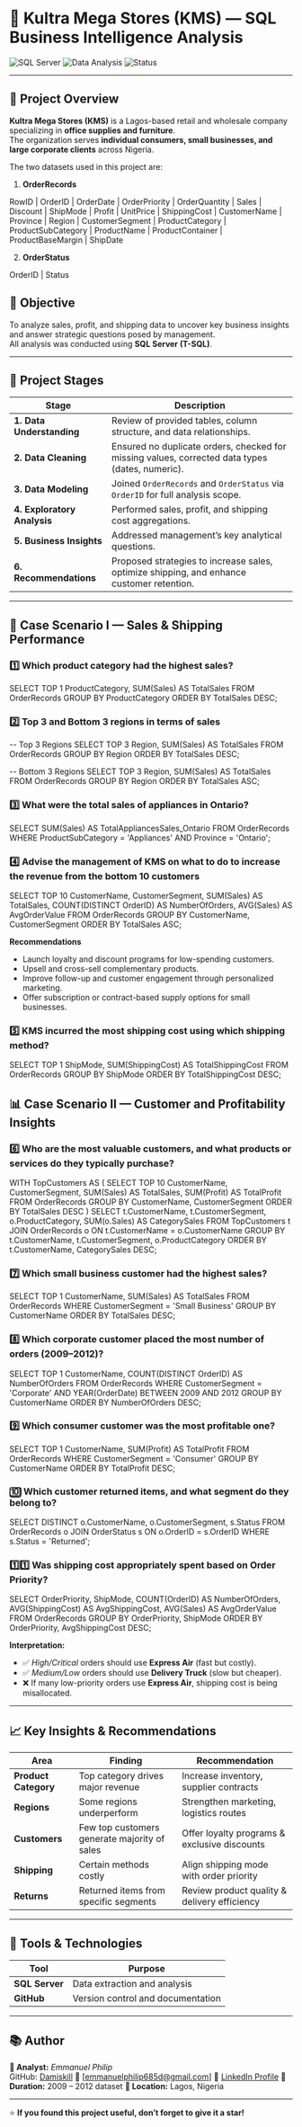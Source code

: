 # 🏬 Kultra Mega Stores (KMS) — SQL Business Intelligence Analysis

![SQL Server](https://img.shields.io/badge/SQL%20Server-CC2927?style=flat-square&logo=microsoftsqlserver&logoColor=white)
![Data Analysis](https://img.shields.io/badge/Business%20Intelligence-Analysis-blue?style=flat-square)
![Status](https://img.shields.io/badge/Project%20Stage-Completed-success?style=flat-square)

---

## 📖 Project Overview

**Kultra Mega Stores (KMS)** is a Lagos-based retail and wholesale company specializing in **office supplies and furniture**.  
The organization serves **individual consumers, small businesses, and large corporate clients** across Nigeria.

The two datasets used in this project are:

1. **OrderRecords**

RowID | OrderID | OrderDate | OrderPriority | OrderQuantity | Sales | Discount | ShipMode |
Profit | UnitPrice | ShippingCost | CustomerName | Province | Region | CustomerSegment |
ProductCategory | ProductSubCategory | ProductName | ProductContainer | ProductBaseMargin | ShipDate


2. **OrderStatus**

OrderID | Status

## 🎯 Objective

To analyze sales, profit, and shipping data to uncover key business insights and answer strategic questions posed by management.  
All analysis was conducted using **SQL Server (T-SQL)**.

---

## 🧩 Project Stages

| Stage | Description |
|-------|--------------|
| **1. Data Understanding** | Review of provided tables, column structure, and data relationships. |
| **2. Data Cleaning** | Ensured no duplicate orders, checked for missing values, corrected data types (dates, numeric). |
| **3. Data Modeling** | Joined `OrderRecords` and `OrderStatus` via `OrderID` for full analysis scope. |
| **4. Exploratory Analysis** | Performed sales, profit, and shipping cost aggregations. |
| **5. Business Insights** | Addressed management’s key analytical questions. |
| **6. Recommendations** | Proposed strategies to increase sales, optimize shipping, and enhance customer retention. |

---

## 🧮 Case Scenario I — Sales & Shipping Performance

### **1️⃣ Which product category had the highest sales?**

SELECT TOP 1 
 ProductCategory,
 SUM(Sales) AS TotalSales
FROM OrderRecords
GROUP BY ProductCategory
ORDER BY TotalSales DESC;

### **2️⃣ Top 3 and Bottom 3 regions in terms of sales**

-- Top 3 Regions
SELECT TOP 3 
    Region,
    SUM(Sales) AS TotalSales
FROM OrderRecords
GROUP BY Region
ORDER BY TotalSales DESC;

-- Bottom 3 Regions
SELECT TOP 3 
    Region,
    SUM(Sales) AS TotalSales
FROM OrderRecords
GROUP BY Region
ORDER BY TotalSales ASC;

### **3️⃣ What were the total sales of appliances in Ontario?**

SELECT 
    SUM(Sales) AS TotalAppliancesSales_Ontario
FROM OrderRecords
WHERE ProductSubCategory = 'Appliances'
  AND Province = 'Ontario';

### **4️⃣ Advise the management of KMS on what to do to increase the revenue from the bottom 10 customers**


SELECT TOP 10 
    CustomerName,
    CustomerSegment,
    SUM(Sales) AS TotalSales,
    COUNT(DISTINCT OrderID) AS NumberOfOrders,
    AVG(Sales) AS AvgOrderValue
FROM OrderRecords
GROUP BY CustomerName, CustomerSegment
ORDER BY TotalSales ASC;

**Recommendations**

* Launch loyalty and discount programs for low-spending customers.
* Upsell and cross-sell complementary products.
* Improve follow-up and customer engagement through personalized marketing.
* Offer subscription or contract-based supply options for small businesses.

### **5️⃣ KMS incurred the most shipping cost using which shipping method?**

SELECT TOP 1 
    ShipMode,
    SUM(ShippingCost) AS TotalShippingCost
FROM OrderRecords
GROUP BY ShipMode
ORDER BY TotalShippingCost DESC;

## 📊 Case Scenario II — Customer and Profitability Insights

### **6️⃣ Who are the most valuable customers, and what products or services do they typically purchase?**

WITH TopCustomers AS (
    SELECT TOP 10
        CustomerName,
        CustomerSegment,
        SUM(Sales) AS TotalSales,
        SUM(Profit) AS TotalProfit
    FROM OrderRecords
    GROUP BY CustomerName, CustomerSegment
    ORDER BY TotalSales DESC
)
SELECT 
    t.CustomerName,
    t.CustomerSegment,
    o.ProductCategory,
    SUM(o.Sales) AS CategorySales
FROM TopCustomers t
JOIN OrderRecords o
    ON t.CustomerName = o.CustomerName
GROUP BY t.CustomerName, t.CustomerSegment, o.ProductCategory
ORDER BY t.CustomerName, CategorySales DESC;

### **7️⃣ Which small business customer had the highest sales?**

SELECT TOP 1 
    CustomerName,
    SUM(Sales) AS TotalSales
FROM OrderRecords
WHERE CustomerSegment = 'Small Business'
GROUP BY CustomerName
ORDER BY TotalSales DESC;

### **8️⃣ Which corporate customer placed the most number of orders (2009–2012)?**

SELECT TOP 1 
    CustomerName,
    COUNT(DISTINCT OrderID) AS NumberOfOrders
FROM OrderRecords
WHERE CustomerSegment = 'Corporate'
  AND YEAR(OrderDate) BETWEEN 2009 AND 2012
GROUP BY CustomerName
ORDER BY NumberOfOrders DESC;

### **9️⃣ Which consumer customer was the most profitable one?**

SELECT TOP 1 
    CustomerName,
    SUM(Profit) AS TotalProfit
FROM OrderRecords
WHERE CustomerSegment = 'Consumer'
GROUP BY CustomerName
ORDER BY TotalProfit DESC;

### **🔟 Which customer returned items, and what segment do they belong to?**

SELECT DISTINCT 
    o.CustomerName,
    o.CustomerSegment,
    s.Status
FROM OrderRecords o
JOIN OrderStatus s
    ON o.OrderID = s.OrderID
WHERE s.Status = 'Returned';

### **1️⃣1️⃣ Was shipping cost appropriately spent based on Order Priority?**

SELECT 
    OrderPriority,
    ShipMode,
    COUNT(OrderID) AS NumberOfOrders,
    AVG(ShippingCost) AS AvgShippingCost,
    AVG(Sales) AS AvgOrderValue
FROM OrderRecords
GROUP BY OrderPriority, ShipMode
ORDER BY OrderPriority, AvgShippingCost DESC;

**Interpretation:**

* ✅ *High/Critical* orders should use **Express Air** (fast but costly).
* ✅ *Medium/Low* orders should use **Delivery Truck** (slow but cheaper).
* ❌ If many low-priority orders use **Express Air**, shipping cost is being misallocated.

---

## 📈 Key Insights & Recommendations

| Area                 | Finding                                      | Recommendation                               |
| -------------------- | -------------------------------------------- | -------------------------------------------- |
| **Product Category** | Top category drives major revenue            | Increase inventory, supplier contracts       |
| **Regions**          | Some regions underperform                    | Strengthen marketing, logistics routes       |
| **Customers**        | Few top customers generate majority of sales | Offer loyalty programs & exclusive discounts |
| **Shipping**         | Certain methods costly                       | Align shipping mode with order priority      |
| **Returns**          | Returned items from specific segments        | Review product quality & delivery efficiency |

---

## 🧠 Tools & Technologies

| Tool                 | Purpose                            |
| -------------------- | ---------------------------------- |
| **SQL Server**       | Data extraction and analysis       |
| **GitHub**           | Version control and documentation  |

---

## 📚 Author

**👤 Analyst:** *Emmanuel Philip*  
GitHub: [Damiskill](https://github.com/Damiskill)
📧 [emmanuelphilip685d@gmail.com]
💼 [LinkedIn Profile](https://linkedin.com/in/PhilipEmmanuel)
**📅 Duration:** 2009 – 2012 dataset
**📍 Location:** Lagos, Nigeria

---

⭐ **If you found this project useful, don’t forget to give it a star!**
